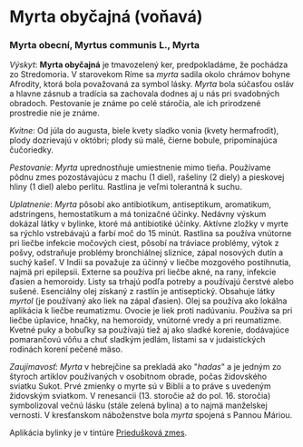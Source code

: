 Myrta obyčajná (voňavá)
=======================

### Myrta obecní, Myrtus communis L., Myrta

*Výskyt*: **Myrta obyčajná** je tmavozelený ker, predpokladáme, že pochádza zo
Stredomoria. V starovekom Ríme sa *myrta* sadila okolo chrámov bohyne Afrodity,
ktorá bola považovaná za symbol lásky. *Myrta* bola súčasťou osláv a hlavne
zásnub a tradícia sa zachovala dodnes aj u nás pri svadobných obradoch.
Pestovanie je známe po celé stáročia, ale ich prirodzené prostredie nie je
známe.

*Kvitne*: Od júla do augusta, biele kvety sladko vonia (kvety hermafrodit),
plody dozrievajú v októbri; plody sú malé, čierne bobule, pripomínajúca
čučoriedky.

*Pestovanie*: *Myrta* uprednostňuje umiestnenie mimo tieňa. Používame pôdnu zmes
pozostávajúcu z machu (1 diel), rašeliny (2 diely) a pieskovej hliny (1 diel)
alebo perlitu. Rastlina je veľmi tolerantná k suchu.

*Uplatnenie*: *Myrta* pôsobí ako antibiotikum, antiseptikum, aromatikum,
adstringens, hemostatikum a má tonizačné účinky. Nedávny výskum dokázal látky v
bylinke, ktoré má antibiotiké účinky. Aktívne zložky v myrte sa rýchlo
vstrebávajú a farbí moč do 15 minút. Rastlina sa používa vnútorne pri liečbe
infekcie močových ciest, pôsobí na tráviace problémy, výtok z pošvy, odstraňuje
problémy bronchiálnej sliznice, zápal nosových dutín a suchý kašeľ. V Indii sa
považuje za účinný v liečbe mozgového postihnutia, najmä pri epilepsii. Externe
sa používa pri liečbe akné, na rany, infekcie ďasien a hemoroidy. Listy sa
trhajú podľa potreby a používajú čerstvé alebo sušené. Esenciálny olej získaný z
rastlín je antiseptický. Obsahuje látky *myrtol* (je používaný ako liek na zápal
ďasien). Olej sa používa ako lokálna aplikácia k liečbe reumatizmu. Ovocie je
liek proti nadúvaniu. Používa sa pri liečbe úplavice, hnačky, na hemoroidy,
vnútorné vredy a pri reumatizme. Kvetné puky a bobuľky sa používajú tiež aj ako
sladké korenie, dodávajúce pomarančovú vôňu a chuť sladkým jedlám, listami sa v
judaistických rodinách korení pečené mäso.

*Zaujímavosť*: *Myrta* v hebrejčine sa prekladá ako "*hadas*" a je jedným zo
štyroch artiklov používaných v osobitnom obrade, počas židovského sviatku Sukot.
Prvé zmienky o myrte sú v Biblii a to práve s uvedeným židovským sviatkom. V
renesancii (13. storočie až do pol. 16. storočia) symbolizoval večnú lásku
(stále zelená bylina) a to najmä manželskej vernosti. V kresťanskom náboženstve
bola *myrta* spojená s Pannou Máriou.

Aplikácia bylinky je v tintúre [Priedušková
zmes](/sip/#p/prieduskova-zmes).

